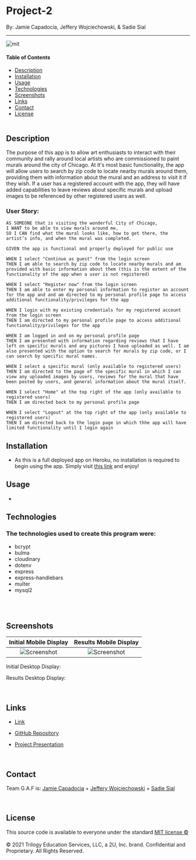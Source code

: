 # Project-2

By: Jamie Capadocia, Jeffery Wojciechowski, & Sadie Sial

___

![mit](https://img.shields.io/badge/license-MIT-lightblue)

#### Table of Contents

* [Description](#description)
* [Installation](#installation)
* [Usage](#usage)
* [Technologies](#technologies)
* [Screenshots](#screenshots)
* [Links](#links)
* [Contact](#contact)
* [License](#license)
<br><br>

## Description <br>

The purpose of this app is to allow art enthusiasts to interact with their community and rally around local artists who are commissioned to paint murals around the city of Chicago. At it's most basic functionality, the app will allow users to search by zip code to locate nearby murals around them, providing them with information about the mural and an address to visit it if they wish. If a user has a registered account with the app, they will have added capabilities to leave reviews about specific murals and upload images to be referenced by other registered users as well.


### User Story:

```
AS SOMEONE that is visiting the wonderful City of Chicago,
I WANT to be able to view murals around me,
SO I CAN find what the mural looks like, how to get there, the artist’s info, and when the mural was completed.

```

```
GIVEN the app is functional and properly deployed for public use

WHEN I select "Continue as guest" from the login screen
THEN I am able to search by zip code to locate nearby murals and am provided with basic information about them (this is the extent of the functionality of the app when a user is not registered)

WHEN I select "Register now" from the login screen
THEN I am able to enter my personal information to register an account for the app and and am directed to my personal profile page to access additional functionality/privileges for the app

WHEN I login with my existing credentials for my registered account from the login screen
THEN I am directed to my personal profile page to access additional functionality/privileges for the app

WHEN I am logged in and on my personal profile page
THEN I am presented with information regarding reviews that I have left on specific murals and any pictures I have uploaded as well. I am also presented with the option to search for murals by zip code, or I can search by specific mural names.

WHEN I select a specific mural (only available to registered users)
THEN I am directed to the page of the specific mural in which I can view any uploaded images by users, reviews for the mural that have been posted by users, and general information about the mural itself.

WHEN I select "Home" at the top right of the app (only available to registered users)
THEN I am directed back to my personal profile page

WHEN I select "Logout" at the top right of the app (only available to registered users)
THEN I am directed back to the login page in which thhe app will have limited functionality until I login again
```

## Installation
- As this is a full deployed app on Heroku, no installation is required to begin using the app. Simply visit <a href="https://peaked-project.herokuapp.com/">this link</a> and enjoy!


## Usage
- 


## Technologies

### The technologies used to create this program were: 
- bcrypt
- bulma
- cloudinary
- dotenv
- express
- express-handlebars
- multer
- mysql2

<br><br>

## Screenshots

Initial Mobile Display   |  Results Mobile Display
:-------------------------:|:-------------------------:
![Screenshot](assets/images/screenshot.png)  |  ![Screenshot](assets/images/screenshot.png)


Initial Desktop Display:

Results Desktop Display:

<br>

## Links

- [Link]()

- [GitHub Repository](https://github.com/jcapadocia3/Project-2)

- [Project Presentation](https://docs.google.com/presentation/d/1TWedlUaTuS3mvYdcD1tdsRXQGo4JOEJ4-4qVwMbBDAE/edit?usp=sharing)

<br>

## Contact

Team G.A.F is:
[Jamie Capadocia](https://github.com/jcapadocia3) +
[Jeffery Wojciechowski](https://github.com/Jefferywojo98) + 
[Sadie Sial](https://github.com/sadielinks)

<br>

## License

This source code is available to everyone under the standard [MIT license ©](https://choosealicense.com/licenses/mit/) <br><br>
© 2021 Trilogy Education Services, LLC, a 2U, Inc. brand. Confidential and Proprietary. All Rights Reserved.